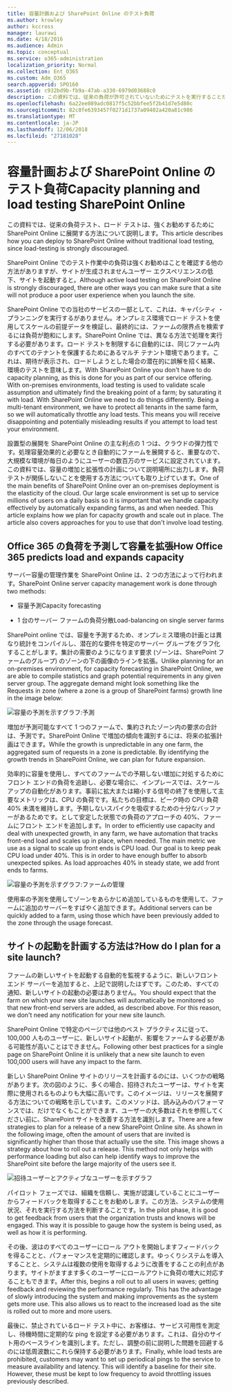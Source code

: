 ```yaml
---
title: 容量計画および SharePoint Online のテスト負荷
ms.author: krowley
author: kccross
manager: laurawi
ms.date: 4/18/2016
ms.audience: Admin
ms.topic: conceptual
ms.service: o365-administration
localization_priority: Normal
ms.collection: Ent_O365
ms.custom: Adm_O365
search.appverid: SPO160
ms.assetid: c932bd9b-fb9a-47ab-a330-6979d03688c0
description: この資料では、従来の負荷が許可されていないためにテストを実行することがなく SharePoint Online に展開する方法について説明します。
ms.openlocfilehash: 6a22ee089adc0817f5c52bbfee5f2b41d7e5d80c
ms.sourcegitcommit: 82c8fe6393457f0271d1737a09402a420a81c986
ms.translationtype: MT
ms.contentlocale: ja-JP
ms.lasthandoff: 12/06/2018
ms.locfileid: "27181028"
---
```

# <a name="capacity-planning-and-load-testing-sharepoint-online"></a><span data-ttu-id="46135-103">容量計画および SharePoint Online のテスト負荷</span><span class="sxs-lookup"><span data-stu-id="46135-103">Capacity planning and load testing SharePoint Online</span></span>

<span data-ttu-id="46135-104">この資料では、従来の負荷テスト、ロード テストは、強くお勧めするために SharePoint Online に展開する方法について説明します。</span><span class="sxs-lookup"><span data-stu-id="46135-104">This article describes how you can deploy to SharePoint Online without traditional load testing, since load-testing is strongly discouraged.</span></span>
  
<span data-ttu-id="46135-105">SharePoint Online でのテスト作業中の負荷は強くお勧めはことを確認する他の方法がありますが、サイトが生成されませんユーザー エクスペリエンスの低下、サイトを起動すると。</span><span class="sxs-lookup"><span data-stu-id="46135-105">Although active load testing on SharePoint Online is strongly discouraged, there are other ways you can make sure that a site will not produce a poor user experience when you launch the site.</span></span> 
  
<span data-ttu-id="46135-p101">SharePoint Online での当社のサービスの一部として、これは、キャパシティ ・ プランニングを実行するがありません。オンプレミス環境でロード テストを使用してスケールの前提データを検証し、最終的には、ファームの限界点を検索するには負荷が飽和にします。SharePoint Online では、異なる方法で処理を実行する必要があります。ロード テストを制限するに自動的には、同じファーム内のすべてのテナントを保護するためにあるマルチ テナント環境であります。これは、期待が表示され、ロードしようとした場合の潜在的に誤解を招く結果、環境のテストを意味します。</span><span class="sxs-lookup"><span data-stu-id="46135-p101">With SharePoint Online you don't have to do capacity planning, as this is done for you as part of our service offering. With on-premises environments, load testing is used to validate scale assumption and ultimately find the breaking point of a farm; by saturating it with load. With SharePoint Online we need to do things differently. Being a multi-tenant environment, we have to protect all tenants in the same farm, so we will automatically throttle any load tests. This means you will receive disappointing and potentially misleading results if you attempt to load test your environment.</span></span>
  
<span data-ttu-id="46135-p102">設置型の展開を SharePoint Online の主な利点の 1 つは、クラウドの弾力性です。処理容量効果的と必要なとき自動的にファームを展開すると、重要なので、大規模な環境が毎日のようにユーザーの数百万のサービスに設定されています。この資料では、容量の増加と拡張性の計画について説明場所に出力します。負荷テストが関係しないことを使用する方法についても取り上げています。</span><span class="sxs-lookup"><span data-stu-id="46135-p102">One of the main benefits of SharePoint Online over an on-premises deployment is the elasticity of the cloud. Our large scale environment is set up to service millions of users on a daily basis so it is important that we handle capacity effectively by automatically expanding farms, as and when needed. This article explains how we plan for capacity growth and scale out in place. The article also covers approaches for you to use that don't involve load testing.</span></span>
  
## <a name="how-office-365-predicts-load-and-expands-capacity"></a><span data-ttu-id="46135-115">Office 365 の負荷を予測して容量を拡張</span><span class="sxs-lookup"><span data-stu-id="46135-115">How Office 365 predicts load and expands capacity</span></span>

<span data-ttu-id="46135-116">サーバー容量の管理作業を SharePoint Online は、2 つの方法によって行われます。</span><span class="sxs-lookup"><span data-stu-id="46135-116">SharePoint Online server capacity management work is done through two methods:</span></span>
  
- <span data-ttu-id="46135-117">容量予測</span><span class="sxs-lookup"><span data-stu-id="46135-117">Capacity forecasting</span></span>
    
- <span data-ttu-id="46135-118">1 台のサーバー ファームの負荷分散</span><span class="sxs-lookup"><span data-stu-id="46135-118">Load-balancing on single server farms</span></span>
    
<span data-ttu-id="46135-p103">SharePoint online では、容量を予測するため、オンプレミス環境の計画とは異なり統計をコンパイルし、潜在的な要件を特定のサーバー グループをグラフ化することがします。集計の需要のようになります要求 (ゾーンは、SharePoint ファームのグループ) のゾーンの下の画像のラインを拡張。</span><span class="sxs-lookup"><span data-stu-id="46135-p103">Unlike planning for an on-premises environment, for capacity forecasting in SharePoint Online, we are able to compile statistics and graph potential requirements in any given server group. The aggregate demand might look something like the Requests in zone (where a zone is a group of SharePoint farms) growth line in the image below:</span></span>
  
![容量の予測を示すグラフ:予測](media/ca800cb6-cc59-451f-98bd-55e035489af3.png)
  
<span data-ttu-id="46135-p104">増加が予測可能なすべて 1 つのファームで、集約されたゾーン内の要求の合計は、予測です。SharePoint Online で増加の傾向を識別するには、将来の拡張計画はできます。</span><span class="sxs-lookup"><span data-stu-id="46135-p104">While the growth is unpredictable in any one farm, the aggregated sum of requests in a zone is predictable. By identifying the growth trends in SharePoint Online, we can plan for future expansion.</span></span>
  
<span data-ttu-id="46135-p105">効率的に容量を使用し、すべてのファームでの予期しない増加に対処するためにフロント エンドの負荷を追跡し、必要な場合に、インプレースでは、スケール アップの自動化があります。事前に拡大または縮小する信号の終了を使用して主要なメトリックは、CPU の負荷です。私たちの目標は、ピーク時の CPU 負荷 40% 未満を維持します。予期しないスパイクを吸収するための十分なバッファーがあるためです。として安定した状態での負荷のアプローチの 40%、ファームにフロント エンドを追加します。</span><span class="sxs-lookup"><span data-stu-id="46135-p105">In order to efficiently use capacity and deal with unexpected growth, in any farm, we have automation that tracks front-end load and scales up in place, when needed. The main metric we use as a signal to scale up front ends is CPU load. Our goal is to keep peak CPU load under 40%. This is in order to have enough buffer to absorb unexpected spikes. As load approaches 40% in steady state, we add front ends to farms.</span></span>
  
![容量の予測を示すグラフ:ファームの管理](media/6b2a8c63-24c1-4504-b7a3-3d3b3be2583a.png)
  
<span data-ttu-id="46135-130">使用率の予測を使用してゾーンをあらかじめ追加しているものを使用して、ファームに追加のサーバーをすばやく追加できます。</span><span class="sxs-lookup"><span data-stu-id="46135-130">Additional servers can be quickly added to a farm, using those which have been previously added to the zone through the usage forecast.</span></span> 
  
## <a name="how-do-i-plan-for-a-site-launch"></a><span data-ttu-id="46135-131">サイトの起動を計画する方法は?</span><span class="sxs-lookup"><span data-stu-id="46135-131">How do I plan for a site launch?</span></span>

<span data-ttu-id="46135-p106">ファームの新しいサイトを起動する自動的を監視するように、新しいフロント エンド サーバーを追加すると、上記で説明したはずです。このため、すべての通知、新しいサイトの起動の必要はありません。</span><span class="sxs-lookup"><span data-stu-id="46135-p106">You should expect that the farm on which your new site launches will automatically be monitored so that new front-end servers are added, as described above. For this reason, we don't need any notification for your new site launch.</span></span>
  
<span data-ttu-id="46135-134">SharePoint Online で特定のページでは他のベスト プラクティスに従って、100,000 人ものユーザーに、新しいサイト起動が、影響をファームする必要がある可能性が高いことはできません。</span><span class="sxs-lookup"><span data-stu-id="46135-134">Following other best practices for a single page on SharePoint Online it is unlikely that a new site launch to even 100,000 users will have any impact to the farm.</span></span>
  
<span data-ttu-id="46135-p107">新しい SharePoint Online サイトのリリースを計画するのには、いくつかの戦略があります。次の図のように、多くの場合、招待されたユーザーは、サイトを実際に使用されるものよりも大幅に高いです。このイメージは、リリースを展開する方法についての戦略を示しています。このメソッドは、読み込みのパフォーマンスでは、だけでなくもことができます、ユーザーの大多数はそれを参照してください前に、SharePoint サイトを改善する方法を識別します。</span><span class="sxs-lookup"><span data-stu-id="46135-p107">There are a few strategies to plan for a release of a new SharePoint Online site. As shown in the following image, often the amount of users that are invited is significantly higher than those that actually use the site. This image shows a strategy about how to roll out a release. This method not only helps with performance loading but also can help identify ways to improve the SharePoint site before the large majority of the users see it.</span></span>
  
![招待ユーザーとアクティブなユーザーを示すグラフ](media/0bc14a20-9420-4986-b9b9-fbcd2c6e0fb9.png)
  
<span data-ttu-id="46135-p108">パイロット フェーズでは、組織を信頼し、実施が認識していることにユーザーからフィードバックを取得することをお勧めします。この方法、システムの使用状況、それを実行する方法を判断することです。</span><span class="sxs-lookup"><span data-stu-id="46135-p108">In the pilot phase, it is good to get feedback from users that the organization trusts and knows will be engaged. This way it is possible to gauge how the system is being used, as well as how it is performing.</span></span>
  
<span data-ttu-id="46135-p109">その後、波はのすべてのユーザーにロール アウトを開始しますフィードバックを得ることと、パフォーマンスを定期的に確認します。ゆっくりシステムを導入することと、システムは複数の使用を取得するように改善をすることの利点があります。サイトがますます多くのユーザーにロールアウトに負荷の増大に対応することもできます。</span><span class="sxs-lookup"><span data-stu-id="46135-p109">After this, begins a roll out to all users in waves; getting feedback and reviewing the performance regularly. This has the advantage of slowly introducing the system and making improvements as the system gets more use. This also allows us to react to the increased load as the site is rolled out to more and more users.</span></span>
  
<span data-ttu-id="46135-p110">最後に、禁止されているロード テスト中に、お客様は、サービス可用性を測定し、待機時間に定期的な ping を設定する必要があります。これは、自分のサイト用のベースラインを識別します。ただし、調整の前に説明した問題を回避するのには低周波数にこれら保持する必要があります。</span><span class="sxs-lookup"><span data-stu-id="46135-p110">Finally, while load tests are prohibited, customers may want to set up periodical pings to the service to measure availability and latency. This will identify a baseline for their site. However, these must be kept to low frequency to avoid throttling issues previously described.</span></span>
  


